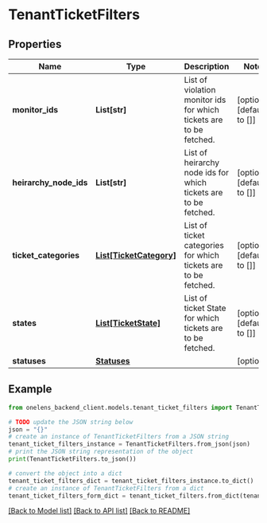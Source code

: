 # TenantTicketFilters


## Properties

Name | Type | Description | Notes
------------ | ------------- | ------------- | -------------
**monitor_ids** | **List[str]** | List of violation monitor ids for which tickets are to be fetched. | [optional] [default to []]
**heirarchy_node_ids** | **List[str]** | List of heirarchy node ids for which tickets are to be fetched. | [optional] [default to []]
**ticket_categories** | [**List[TicketCategory]**](TicketCategory.md) | List of ticket categories for which tickets are to be fetched. | [optional] [default to []]
**states** | [**List[TicketState]**](TicketState.md) | List of ticket State for which tickets are to be fetched. | [optional] [default to []]
**statuses** | [**Statuses**](Statuses.md) |  | [optional] 

## Example

```python
from onelens_backend_client.models.tenant_ticket_filters import TenantTicketFilters

# TODO update the JSON string below
json = "{}"
# create an instance of TenantTicketFilters from a JSON string
tenant_ticket_filters_instance = TenantTicketFilters.from_json(json)
# print the JSON string representation of the object
print(TenantTicketFilters.to_json())

# convert the object into a dict
tenant_ticket_filters_dict = tenant_ticket_filters_instance.to_dict()
# create an instance of TenantTicketFilters from a dict
tenant_ticket_filters_form_dict = tenant_ticket_filters.from_dict(tenant_ticket_filters_dict)
```
[[Back to Model list]](../README.md#documentation-for-models) [[Back to API list]](../README.md#documentation-for-api-endpoints) [[Back to README]](../README.md)



